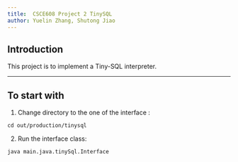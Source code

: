 ```yaml
---
title:  CSCE608 Project 2 TinySQL
author: Yuelin Zhang, Shutong Jiao
---
```


## Introduction


This project is to implement a Tiny-SQL interpreter. 

---
## To start with
1. Change directory to the one of the interface :
```
cd out/production/tinysql
```

2. Run the interface class:
```
java main.java.tinySql.Interface
```